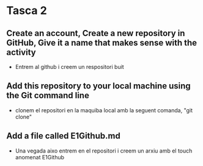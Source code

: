 # Tasca 2

## Create an account, Create a new repository in GitHub, Give it a name that makes sense with the activity
- Entrem al github i creem un respositori buit

## Add this repository to your local machine using the Git command line

- clonem el repositori en la maquiba local amb la seguent comanda, "git clone"

## Add a file called E1Github.md

- Una vegada aixo entrem en el repositori i creem un arxiu amb el touch anomenat E1Github



